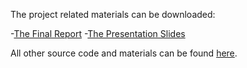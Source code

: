 The project related materials can be downloaded: 

-[The Final Report](https://github.com/EvanChengCYA/evanchengcya.github.io/tree/main/Files/CSE598_Final_Project.pdf)
-[The Presentation Slides](https://github.com/EvanChengCYA/evanchengcya.github.io/tree/main/Files/CSE598_Final_Project.pdf)

 
All other source code and materials can be found [here](https://github.com/EvanChengCYA/evanchengcya.github.io/tree/main/Files/archive.tar.gz).